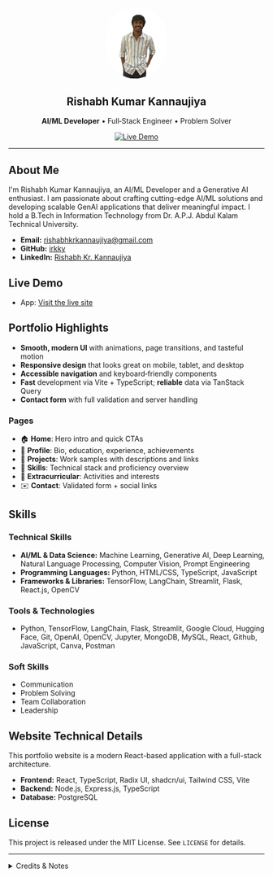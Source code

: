 <div align="center">
  <img src="public/photo%20for%20profile.png" alt="Rishabh Kumar Kannaujiya" width="120" style="border-radius:9999px" />

  <h2>Rishabh Kumar Kannaujiya</h2>
  <p><strong>AI/ML Developer</strong> • Full‑Stack Engineer • Problem Solver</p>

  <a href="#live-demo"><img src="https://img.shields.io/badge/Live%20Demo-Visit-0ea5e9?style=for-the-badge&logo=vercel&logoColor=white" alt="Live Demo"/></a>
</div>

---

## About Me

I'm Rishabh Kumar Kannaujiya, an AI/ML Developer and a Generative AI enthusiast. I am passionate about crafting cutting-edge AI/ML solutions and developing scalable GenAI applications that deliver meaningful impact. I hold a B.Tech in Information Technology from Dr. A.P.J. Abdul Kalam Technical University.

- **Email:** rishabhkrkannaujiya@gmail.com
- **GitHub:** [irkky](https://github.com/irkky)
- **LinkedIn:** [Rishabh Kr. Kannaujiya](https://www.linkedin.com/in/rishabh-kr-kannaujiya/)

## Live Demo

- App: <a id="live-demo" href="https://rishabh-kumar-kannaujiya.vercel.app/" target="_blank">Visit the live site</a>

## Portfolio Highlights

- **Smooth, modern UI** with animations, page transitions, and tasteful motion
- **Responsive design** that looks great on mobile, tablet, and desktop
- **Accessible navigation** and keyboard‑friendly components
- **Fast** development via Vite + TypeScript; **reliable** data via TanStack Query
- **Contact form** with full validation and server handling

### Pages

- 🏠 <strong>Home</strong>: Hero intro and quick CTAs
- 👤 <strong>Profile</strong>: Bio, education, experience, achievements
- 🧰 <strong>Projects</strong>: Work samples with descriptions and links
- 🧩 <strong>Skills</strong>: Technical stack and proficiency overview
- 🌱 <strong>Extracurricular</strong>: Activities and interests
- ✉️ <strong>Contact</strong>: Validated form + social links

## Skills

### Technical Skills

- **AI/ML & Data Science:** Machine Learning, Generative AI, Deep Learning, Natural Language Processing, Computer Vision, Prompt Engineering
- **Programming Languages:** Python, HTML/CSS, TypeScript, JavaScript
- **Frameworks & Libraries:** TensorFlow, LangChain, Streamlit, Flask, React.js, OpenCV

### Tools & Technologies

- Python, TensorFlow, LangChain, Flask, Streamlit, Google Cloud, Hugging Face, Git, OpenAI, OpenCV, Jupyter, MongoDB, MySQL, React, Github, JavaScript, Canva, Postman

### Soft Skills

- Communication
- Problem Solving
- Team Collaboration
- Leadership

## Website Technical Details

This portfolio website is a modern React-based application with a full-stack architecture.

- **Frontend:** React, TypeScript, Radix UI, shadcn/ui, Tailwind CSS, Vite
- **Backend:** Node.js, Express.js, TypeScript
- **Database:** PostgreSQL

## License

This project is released under the MIT License. See `LICENSE` for details.

---

<details>
  <summary>Credits & Notes</summary>
  <ul>
    <li>Built with React, Vite, and Express</li>
    <li>UI built with Tailwind + Radix primitives</li>
    <li>Animations via Framer Motion / GSAP</li>
  </ul>
</details>
